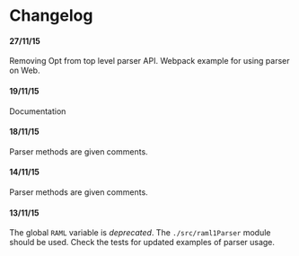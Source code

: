 # Changelog

#### 27/11/15
Removing Opt from top level parser API. Webpack example for using parser on Web.

#### 19/11/15
Documentation

#### 18/11/15
Parser methods are given comments.

#### 14/11/15
Parser methods are given comments.
 
#### 13/11/15
The global `RAML` variable is *deprecated*. The `./src/raml1Parser` module should be used.
Check the tests for updated examples of parser usage.
